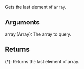 Gets the last element of `array`.


## Arguments
array (Array): The array to query.


## Returns
(*): Returns the last element of array.
